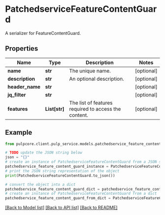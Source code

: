# PatchedserviceFeatureContentGuard

A serializer for FeatureContentGuard.

## Properties

Name | Type | Description | Notes
------------ | ------------- | ------------- | -------------
**name** | **str** | The unique name. | [optional] 
**description** | **str** | An optional description. | [optional] 
**header_name** | **str** |  | [optional] 
**jq_filter** | **str** |  | [optional] 
**features** | **List[str]** | The list of features required to access the content. | [optional] 

## Example

```python
from pulpcore.client.pulp_service.models.patchedservice_feature_content_guard import PatchedserviceFeatureContentGuard

# TODO update the JSON string below
json = "{}"
# create an instance of PatchedserviceFeatureContentGuard from a JSON string
patchedservice_feature_content_guard_instance = PatchedserviceFeatureContentGuard.from_json(json)
# print the JSON string representation of the object
print(PatchedserviceFeatureContentGuard.to_json())

# convert the object into a dict
patchedservice_feature_content_guard_dict = patchedservice_feature_content_guard_instance.to_dict()
# create an instance of PatchedserviceFeatureContentGuard from a dict
patchedservice_feature_content_guard_from_dict = PatchedserviceFeatureContentGuard.from_dict(patchedservice_feature_content_guard_dict)
```
[[Back to Model list]](../README.md#documentation-for-models) [[Back to API list]](../README.md#documentation-for-api-endpoints) [[Back to README]](../README.md)


